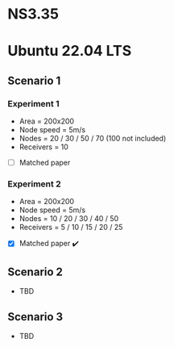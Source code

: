 # NS3.35
# Ubuntu 22.04 LTS


## Scenario 1
### Experiment 1
- Area       = 200x200
- Node speed = 5m/s
- Nodes      = 20 / 30 / 50 / 70 (100 not included)
- Receivers  = 10
- [ ] Matched paper
### Experiment 2
- Area       = 200x200
- Node speed = 5m/s
- Nodes      = 10 / 20 / 30 / 40 / 50
- Receivers  = 5 / 10 / 15 / 20 / 25
- [x] Matched paper :heavy_check_mark:


## Scenario 2
- TBD


## Scenario 3
- TBD
